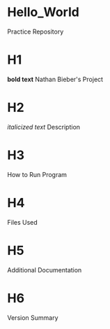 # Hello_World
Practice Repository
# H1
**bold text** Nathan Bieber's Project
# H2
*italicized text*
Description
# H3
How to Run Program 
# H4
Files Used
# H5
Additional Documentation 
# H6
Version Summary
